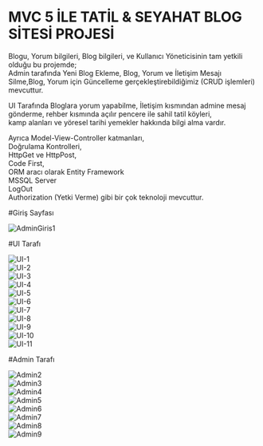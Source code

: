 # MVC 5 İLE TATİL & SEYAHAT BLOG SİTESİ PROJESİ <br/>
Blogu, Yorum bilgileri, Blog bilgileri, ve Kullanıcı Yöneticisinin tam yetkili olduğu bu projemde; <br/>
Admin tarafında Yeni Blog Ekleme, Blog, Yorum ve İletişim Mesajı Silme,Blog, Yorum için Güncelleme gerçekleştirebildiğimiz (CRUD işlemleri) mevcuttur.<br/>

UI Tarafında Bloglara yorum yapabilme, İletişim kısmından admine mesaj gönderme, rehber kısmında açılır pencere ile sahil tatil köyleri, <br/>
kamp alanları ve yöresel tarihi yemekler hakkında bilgi alma vardır.<br/>

Ayrıca Model-View-Controller katmanları,<br/>
Doğrulama Kontrolleri,<br/>
HttpGet ve HttpPost,<br/>
Code First,<br/>
ORM aracı olarak Entity Framework <br/>
MSSQL Server <br/>
LogOut <br/>
Authorization (Yetki Verme) gibi bir çok teknoloji mevcuttur.<br/>

#Giriş Sayfası<br/>

![AdminGiris1](https://github.com/user-attachments/assets/1613a0a0-cd68-451c-b789-f63c8edc7f45) <br/>

#UI Tarafı<br/>

![UI-1](https://github.com/user-attachments/assets/dc7f572c-c59d-4759-a371-b0058eeab23b) <br/>
![UI-2](https://github.com/user-attachments/assets/1af59682-bdb5-4b8b-9ef6-ac6491b98e0b) <br/>
![UI-3](https://github.com/user-attachments/assets/2e279063-79cd-4f7e-9f6b-d8c18582d64e) <br/>
![UI-4](https://github.com/user-attachments/assets/432c3a51-fdab-4486-bf3a-71769d9cd1c4) <br/>
![UI-5](https://github.com/user-attachments/assets/f6a14a65-6540-4128-929f-86cf2f5479e0) <br/>
![UI-6](https://github.com/user-attachments/assets/fb551480-ec5f-475f-83ed-07355b4de5f5) <br/>
![UI-7](https://github.com/user-attachments/assets/282ff750-df32-449c-a0e2-0ad6b0e26430) <br/>
![UI-8](https://github.com/user-attachments/assets/f23b424d-b1c6-4d48-b306-894c6ef7f0a1) <br/>
![UI-9](https://github.com/user-attachments/assets/e1b7cdf1-a29e-4e2a-92a6-64f907f240ba) <br/>
![UI-10](https://github.com/user-attachments/assets/205267d2-6eda-488a-83f8-d6000bba6e31) <br/>
![UI-11](https://github.com/user-attachments/assets/9febaae3-6057-4be8-be89-45ca59dc82a5) <br/>

#Admin Tarafı <br/>

![Admin2](https://github.com/user-attachments/assets/5fe7aca0-e17f-4aef-b9c2-e3d236d16e1b) <br/>
![Admin3](https://github.com/user-attachments/assets/13229d1e-92f3-43a7-b1ec-1d85ca4c86dd) <br/>
![Admin4](https://github.com/user-attachments/assets/d8b812ce-7f5b-4f35-a647-e6ffebf9135c) <br/>
![Admin5](https://github.com/user-attachments/assets/c04575c4-2ab6-40e0-b87c-53ba484bdc7b) <br/>
![Admin6](https://github.com/user-attachments/assets/9e96b328-7eb7-4e78-8e46-31c49ba47ab2) <br/>
![Admin7](https://github.com/user-attachments/assets/9989f58b-90c5-4dff-91cf-c7e7f5ff71d8) <br/>
![Admin8](https://github.com/user-attachments/assets/fbd56f16-f8b2-4615-9d62-51d21159a4a7) <br/>
![Admin9](https://github.com/user-attachments/assets/0454a5fb-1279-4b7a-b0d2-f2c5b8748b65) <br/>


